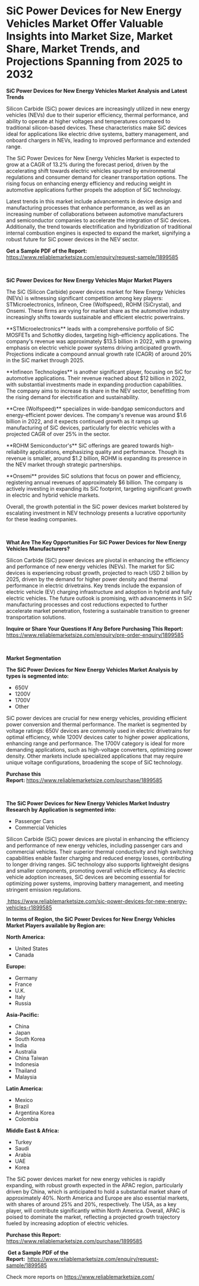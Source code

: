 <p><h1>SiC Power Devices for New Energy Vehicles Market Offer Valuable Insights into Market Size, Market Share, Market Trends, and Projections Spanning from 2025 to 2032</h1></p><p><strong>SiC Power Devices for New Energy Vehicles Market Analysis and Latest Trends</strong></p>
<p><p>Silicon Carbide (SiC) power devices are increasingly utilized in new energy vehicles (NEVs) due to their superior efficiency, thermal performance, and ability to operate at higher voltages and temperatures compared to traditional silicon-based devices. These characteristics make SiC devices ideal for applications like electric drive systems, battery management, and onboard chargers in NEVs, leading to improved performance and extended range.</p><p>The SiC Power Devices for New Energy Vehicles Market is expected to grow at a CAGR of 13.2% during the forecast period, driven by the accelerating shift towards electric vehicles spurred by environmental regulations and consumer demand for cleaner transportation options. The rising focus on enhancing energy efficiency and reducing weight in automotive applications further propels the adoption of SiC technology.</p><p>Latest trends in this market include advancements in device design and manufacturing processes that enhance performance, as well as an increasing number of collaborations between automotive manufacturers and semiconductor companies to accelerate the integration of SiC devices. Additionally, the trend towards electrification and hybridization of traditional internal combustion engines is expected to expand the market, signifying a robust future for SiC power devices in the NEV sector.</p></p>
<p><strong>Get a Sample PDF of the Report:&nbsp;</strong> <a href="https://www.reliablemarketsize.com/enquiry/request-sample/1899585?utm_campaign=3537&utm_medium=2&utm_source=Github&utm_content=ia&utm_term=31032025&utm_id=sic-power-devices-for-new-energy-vehicles">https://www.reliablemarketsize.com/enquiry/request-sample/1899585</a></p>
<p>&nbsp;</p>
<p><strong>SiC Power Devices for New Energy Vehicles Major Market Players</strong></p>
<p><p>The SiC (Silicon Carbide) power devices market for New Energy Vehicles (NEVs) is witnessing significant competition among key players: STMicroelectronics, Infineon, Cree (Wolfspeed), ROHM (SiCrystal), and Onsemi. These firms are vying for market share as the automotive industry increasingly shifts towards sustainable and efficient electric powertrains.</p><p>**STMicroelectronics** leads with a comprehensive portfolio of SiC MOSFETs and Schottky diodes, targeting high-efficiency applications. The company's revenue was approximately $13.5 billion in 2022, with a growing emphasis on electric vehicle power systems driving anticipated growth. Projections indicate a compound annual growth rate (CAGR) of around 20% in the SiC market through 2025.</p><p>**Infineon Technologies** is another significant player, focusing on SiC for automotive applications. Their revenue reached about $12 billion in 2022, with substantial investments made in expanding production capabilities. The company aims to increase its share in the NEV sector, benefitting from the rising demand for electrification and sustainability.</p><p>**Cree (Wolfspeed)** specializes in wide-bandgap semiconductors and energy-efficient power devices. The company's revenue was around $1.6 billion in 2022, and it expects continued growth as it ramps up manufacturing of SiC devices, particularly for electric vehicles with a projected CAGR of over 25% in the sector.</p><p>**ROHM Semiconductor's** SiC offerings are geared towards high-reliability applications, emphasizing quality and performance. Though its revenue is smaller, around $1.2 billion, ROHM is expanding its presence in the NEV market through strategic partnerships.</p><p>**Onsemi** provides SiC solutions that focus on power and efficiency, registering annual revenues of approximately $6 billion. The company is actively investing in expanding its SiC footprint, targeting significant growth in electric and hybrid vehicle markets.</p><p>Overall, the growth potential in the SiC power devices market bolstered by escalating investment in NEV technology presents a lucrative opportunity for these leading companies.</p></p>
<p>&nbsp;</p>
<p><strong>What Are The Key Opportunities For SiC Power Devices for New Energy Vehicles Manufacturers?</strong></p>
<p><p>Silicon Carbide (SiC) power devices are pivotal in enhancing the efficiency and performance of new energy vehicles (NEVs). The market for SiC devices is experiencing robust growth, projected to reach USD 2 billion by 2025, driven by the demand for higher power density and thermal performance in electric drivetrains. Key trends include the expansion of electric vehicle (EV) charging infrastructure and adoption in hybrid and fully electric vehicles. The future outlook is promising, with advancements in SiC manufacturing processes and cost reductions expected to further accelerate market penetration, fostering a sustainable transition to greener transportation solutions.</p></p>
<p><strong>Inquire or Share Your Questions If Any Before Purchasing This Report:</strong> <a href="https://www.reliablemarketsize.com/enquiry/pre-order-enquiry/1899585?utm_campaign=3537&utm_medium=2&utm_source=Github&utm_content=ia&utm_term=31032025&utm_id=sic-power-devices-for-new-energy-vehicles">https://www.reliablemarketsize.com/enquiry/pre-order-enquiry/1899585</a></p>
<p>&nbsp;</p>
<p><strong>Market Segmentation</strong></p>
<p><strong>The SiC Power Devices for New Energy Vehicles Market Analysis by types is segmented into:</strong></p>
<p><ul><li>650V</li><li>1200V</li><li>1700V</li><li>Other</li></ul></p>
<p><p>SiC power devices are crucial for new energy vehicles, providing efficient power conversion and thermal performance. The market is segmented by voltage ratings: 650V devices are commonly used in electric drivetrains for optimal efficiency, while 1200V devices cater to higher power applications, enhancing range and performance. The 1700V category is ideal for more demanding applications, such as high-voltage converters, optimizing power density. Other markets include specialized applications that may require unique voltage configurations, broadening the scope of SiC technology.</p></p>
<p><strong>Purchase this Report:&nbsp;</strong><a href="https://www.reliablemarketsize.com/purchase/1899585?utm_campaign=3537&utm_medium=2&utm_source=Github&utm_content=ia&utm_term=31032025&utm_id=sic-power-devices-for-new-energy-vehicles">https://www.reliablemarketsize.com/purchase/1899585</a></p>
<p>&nbsp;</p>
<p><strong>The SiC Power Devices for New Energy Vehicles Market Industry Research by Application is segmented into:</strong></p>
<p><ul><li>Passenger Cars</li><li>Commercial Vehicles</li></ul></p>
<p><p>Silicon Carbide (SiC) power devices are pivotal in enhancing the efficiency and performance of new energy vehicles, including passenger cars and commercial vehicles. Their superior thermal conductivity and high switching capabilities enable faster charging and reduced energy losses, contributing to longer driving ranges. SiC technology also supports lightweight designs and smaller components, promoting overall vehicle efficiency. As electric vehicle adoption increases, SiC devices are becoming essential for optimizing power systems, improving battery management, and meeting stringent emission regulations.</p></p>
<p><a href="https://www.reliablemarketsize.com/sic-power-devices-for-new-energy-vehicles-r1899585?utm_campaign=3537&utm_medium=2&utm_source=Github&utm_content=ia&utm_term=31032025&utm_id=sic-power-devices-for-new-energy-vehicles">&nbsp;https://www.reliablemarketsize.com/sic-power-devices-for-new-energy-vehicles-r1899585</a></p>
<p><strong>In terms of Region, the SiC Power Devices for New Energy Vehicles Market Players available by Region are:</strong></p>
<p>
    <p> <strong> North America: </strong>
        <ul>
            <li>United States</li>
            <li>Canada</li>
        </ul>
        </p> 
    <p> <strong> Europe: </strong>
        <ul>
            <li>Germany</li>
            <li>France</li>
            <li>U.K.</li>
            <li>Italy</li>
            <li>Russia</li>
        </ul>
        </p> 
    <p> <strong> Asia-Pacific: </strong>
        <ul>
            <li>China</li>
            <li>Japan</li>
            <li>South Korea</li>
            <li>India</li>
            <li>Australia</li>
            <li>China Taiwan</li>
            <li>Indonesia</li>
            <li>Thailand</li>
            <li>Malaysia</li>
        </ul>
        </p> 
    <p> <strong> Latin America: </strong>
        <ul>
            <li>Mexico</li>
            <li>Brazil</li>
            <li>Argentina Korea</li>
            <li>Colombia</li>
        </ul>
        </p> 
    <p> <strong> Middle East & Africa: </strong>
        <ul>
            <li>Turkey</li>
            <li>Saudi</li>
            <li>Arabia</li>
            <li>UAE</li>
            <li>Korea</li>
        </ul>
    </p>
    </p>
<p><p>The SiC power devices market for new energy vehicles is rapidly expanding, with robust growth expected in the APAC region, particularly driven by China, which is anticipated to hold a substantial market share of approximately 40%. North America and Europe are also essential markets, with shares of around 25% and 20%, respectively. The USA, as a key player, will contribute significantly within North America. Overall, APAC is poised to dominate the market, reflecting a projected growth trajectory fueled by increasing adoption of electric vehicles.</p></p>
<p><strong>Purchase this Report: </strong><a href="https://www.reliablemarketsize.com/purchase/1899585?utm_campaign=3537&utm_medium=2&utm_source=Github&utm_content=ia&utm_term=31032025&utm_id=sic-power-devices-for-new-energy-vehicles">https://www.reliablemarketsize.com/purchase/1899585</a></p>
<p>&nbsp;<strong>Get a Sample PDF of the Report:&nbsp;&nbsp;</strong><a href="https://www.reliablemarketsize.com/enquiry/request-sample/1899585?utm_campaign=3537&utm_medium=2&utm_source=Github&utm_content=ia&utm_term=31032025&utm_id=sic-power-devices-for-new-energy-vehicles">https://www.reliablemarketsize.com/enquiry/request-sample/1899585</a></p>
<p><strong></strong></p>
<p>Check more reports on <a href="https://www.reliablemarketsize.com/?utm_campaign=3537&utm_medium=2&utm_source=Github&utm_content=ia&utm_term=31032025&utm_id=sic-power-devices-for-new-energy-vehicles">https://www.reliablemarketsize.com/</a></p>